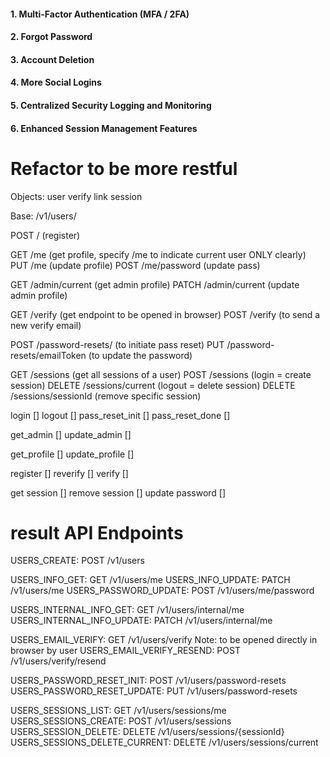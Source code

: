 #### 1. Multi-Factor Authentication (MFA / 2FA)

#### 2. Forgot Password

#### 3. Account Deletion

#### 4. More Social Logins

#### 5. Centralized Security Logging and Monitoring

#### 6. Enhanced Session Management Features

# Refactor to be more restful

Objects:
user
verify link
session

Base: /v1/users/

POST / (register)

GET /me (get profile, specify /me to indicate current user ONLY clearly)
PUT /me (update profile)
POST /me/password (update pass)

GET /admin/current (get admin profile)
PATCH /admin/current (update admin profile)

GET /verify (get endpoint to be opened in browser)
POST /verify (to send a new verify email)

POST /password-resets/ (to initiate pass reset)
PUT /password-resets/emailToken (to update the password)

GET /sessions (get all sessions of a user)
POST /sessions (login = create session)
DELETE /sessions/current (logout = delete session)
DELETE /sessions/sessionId (remove specific session)

login []
logout []
pass_reset_init []
pass_reset_done []

get_admin []
update_admin []

get_profile []
update_profile []

register []
reverify []
verify []

get session []
remove session []
update password []

# result API Endpoints

USERS_CREATE: POST /v1/users

USERS_INFO_GET: GET /v1/users/me
USERS_INFO_UPDATE: PATCH /v1/users/me
USERS_PASSWORD_UPDATE: POST /v1/users/me/password

USERS_INTERNAL_INFO_GET: GET /v1/users/internal/me
USERS_INTERNAL_INFO_UPDATE: PATCH /v1/users/internal/me

USERS_EMAIL_VERIFY: GET /v1/users/verify    Note: to be opened directly in browser by user
USERS_EMAIL_VERIFY_RESEND: POST /v1/users/verify/resend

USERS_PASSWORD_RESET_INIT: POST /v1/users/password-resets
USERS_PASSWORD_RESET_UPDATE: PUT /v1/users/password-resets

USERS_SESSIONS_LIST: GET /v1/users/sessions/me
USERS_SESSIONS_CREATE: POST /v1/users/sessions
USERS_SESSION_DELETE: DELETE /v1/users/sessions/{sessionId}
USERS_SESSIONS_DELETE_CURRENT: DELETE /v1/users/sessions/current

